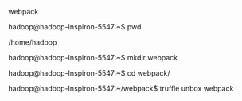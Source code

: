 webpack

hadoop@hadoop-Inspiron-5547:~$ pwd

/home/hadoop

hadoop@hadoop-Inspiron-5547:~$ mkdir webpack

hadoop@hadoop-Inspiron-5547:~$ cd webpack/

hadoop@hadoop-Inspiron-5547:~/webpack$ truffle unbox webpack



